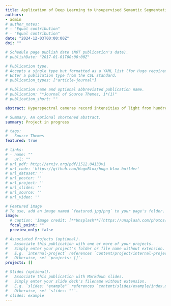 ```yaml
---
title: Application of Deep Learning to Unsupervised Semantic Segmentation and Anomaly Detection of Apple Tree Leaves in Hyperspectral Images
authors:
- admin
# author_notes:
# - "Equal contribution"
# - "Equal contribution"
date: "2024-12-03T00:00:00Z"
doi: ""

# Schedule page publish date (NOT publication's date).
# publishDate: "2017-01-01T00:00:00Z"

# Publication type.
# Accepts a single type but formatted as a YAML list (for Hugo requirements).
# Enter a publication type from the CSL standard.
# publication_types: ["article-journal"]

# Publication name and optional abbreviated publication name.
# publication: "*Journal of Source Themes, 1*(1)"
# publication_short: ""

abstract: Hyperspectral cameras record intensities of light from hundreds to thousands of wavebands, generating a three-dimensional image comprised of two spatial dimensions and one spectral dimension. Hyperspectral images can encode significantly more information in a single image compared to RGB images. Given more complex data, the nonlinear relationships extracted by deep learning models can span a wide range of the light spectrum. To investigate the application of deep learning to hyperspectral imaging (HSI) data, an unsupervised deep learning model is used for the semantic segmentation of hyperspectral images of plant data and the detection of anomalies to assess the health of the plants. The 3D stacked convolutional autoencoder W-Net is trained on hyperspectral images of apple tree leaves infected with fire blight to identify abnormalities in their state of health. Due to the high dimensionality of the data, dimensionality reduction facilitated by the deep convolutional autoencoder compresses the images and uncovers high-level features. Moreover, HSI data is time-consuming and expensive to label, so an unsupervised learning method is applied to cluster patterns for segmentation and anomaly detection. Data containing light reflected off plants is chosen to apply unsupervised deep learning to the unpredictability of organic matter and to the invisible ranges of the spectrum that may indicate potential anomalous features in plant health.

# Summary. An optional shortened abstract.
summary: Project in progress

# tags:
# - Source Themes
featured: true

# links:
# - name: ""
#   url: ""
# url_pdf: http://arxiv.org/pdf/1512.04133v1
# url_code: 'https://github.com/HugoBlox/hugo-blox-builder'
# url_dataset: ''
# url_poster: ''
# url_project: ''
# url_slides: ''
# url_source: ''
# url_video: ''

# Featured image
# To use, add an image named `featured.jpg/png` to your page's folder. 
image:
  # caption: 'Image credit: [**Unsplash**](https://unsplash.com/photos/jdD8gXaTZsc)'
  focal_point: ""
  preview_only: false

# Associated Projects (optional).
#   Associate this publication with one or more of your projects.
#   Simply enter your project's folder or file name without extension.
#   E.g. `internal-project` references `content/project/internal-project/index.md`.
#   Otherwise, set `projects: []`.
projects: []

# Slides (optional).
#   Associate this publication with Markdown slides.
#   Simply enter your slide deck's filename without extension.
#   E.g. `slides: "example"` references `content/slides/example/index.md`.
#   Otherwise, set `slides: ""`.
# slides: example
---
```


<!-- {{% callout note %}}
Click the *Cite* button above to demo the feature to enable visitors to import publication metadata into their reference management software.
{{% /callout %}}

{{% callout note %}}
Create your slides in Markdown - click the *Slides* button to check out the example.
{{% /callout %}}

Add the publication's **full text** or **supplementary notes** here. You can use rich formatting such as including [code, math, and images](https://docs.hugoblox.com/content/writing-markdown-latex/). -->
